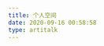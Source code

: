 ```yaml
---
title: 个人空间
date: 2020-09-16 00:58:58
type: artitalk
---
```

<script>
    if (window.artitalk===undefined){
        window.artitalk=new Artitalk();
    }
    window.artitalk.init({
    appId: 'lCfqaEnhGfQS2xYSD2KOaIW2-MdYXbMMI',
    appKey: 'ufs1bCtVlXSOONeAPgFDPd2A',
    pageSize: 3,
    color1: '#d9d9f3',
    color2: '#ceefe4',
    color3: 'black',
    atComment: 0,
})
</script>